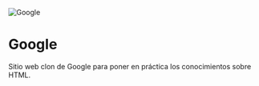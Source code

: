 ![Google](https://www.google.com/logos/doodles/2021/seasonal-holidays-2021-6753651837109324-6752733080595603-cst.gif)
# Google
Sitio web clon de Google para poner en práctica los conocimientos sobre HTML.
